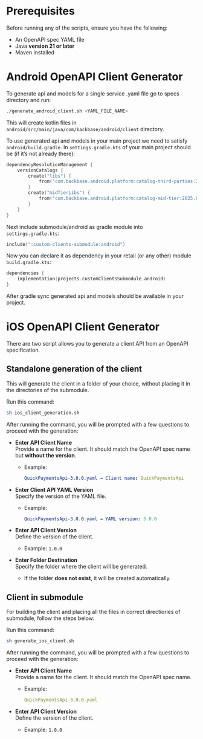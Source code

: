 # Prerequisites

Before running any of the scripts, ensure you have the following:  

- An OpenAPI spec YAML file  
- Java **version 21 or later**  
- Maven installed  

# Android OpenAPI Client Generator

To generate api and models for a single service .yaml file go to specs directory and run:

```sh
./generate_android_client.sh <YAML_FILE_NAME>
```
This will create kotlin files in `android/src/main/java/com/backbase/android/client` directory.

To use generated api and models in your main project we need to satisfy `android/build.gradle`. In `settings.gradle.kts` of your main project should be (if it’s not already there):

```kotlin
dependencyResolutionManagement {
    versionCatalogs {
        create("libs") {
            from("com.backbase.android.platform:catalog-third-parties:2025.01.01")
        }
        create("midTierLibs") {
            from("com.backbase.android.platform:catalog-mid-tier:2025.01.01")
        }
    }
}
```

Next include submodule/android as gradle module into `settings.gradle.kts`:

```kotlin
include(":custom-clients-submodule:android")
```

Now you can declare it as dependency in your retail (or any other) module `build.gradle.kts`:

```kotlin
dependencies {
    implementation(projects.customClientsSubmodule.android)
}
```

After gradle sync generated api and models should be available in your project.


# iOS OpenAPI Client Generator

There are two script allows you to generate a client API from an OpenAPI specification.

## Standalone generation of the client
 
 This will generate the client in a folder of your choice, without placing it in the directories of the submodule.

Run this command:

```sh
sh ios_client_generation.sh
```

After running the command, you will be prompted with a few questions to proceed with the generation:

- **Enter API Client Name**  
  Provide a name for the client. It should match the OpenAPI spec name but **without the version**.  
  - Example:  
    ```yaml
    QuickPaymentsApi-3.0.0.yaml → Client name: QuickPaymentsApi
    ```

- **Enter Client API YAML Version**  
  Specify the version of the YAML file.  
  - Example:  
    ```yaml
    QuickPaymentsApi-3.0.0.yaml → YAML version: 3.0.0
    ```

- **Enter API Client Version**  
  Define the version of the client.  
  - Example: `1.0.0`

- **Enter Folder Destination**  
  Specify the folder where the client will be generated.  
  - If the folder **does not exist**, it will be created automatically.

## Client in submodule

For building the client and placing all the files in correct directiories of submodule, follow the steps below: 

Run this command:

```sh
sh generate_ios_client.sh
```

After running the command, you will be prompted with a few questions to proceed with the generation:

- **Enter API Client Name**  
  Provide a name for the client. It should match the OpenAPI spec name. 
  - Example:  
    ```yaml
    QuickPaymentsApi-3.0.0.yaml
    ```

- **Enter API Client Version**  
  Define the version of the client.  
  - Example: `1.0.0`
